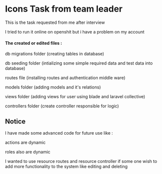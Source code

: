 # Icons Task from team leader

This is the task requested from me after interview

I tried to run it online on openshit but i have a problem on my account

#### The created or edited files :

db migrations folder (creating tables in database)

db seeding folder (intializing some simple required data and test data into database)

routes file (installing routes and authentication middle ware)

models folder (adding models and it's relations)

views folder (adding views for user using blade and laravel collective)

controllers folder (create controller responsible for logic)


## Notice

I have made some advanced code for future use like :

actions are dynamic

roles also are dynamic

I wanted to use resource routes and resource controller 
if some one wish to add more functionality to the system like editing and deleting 

